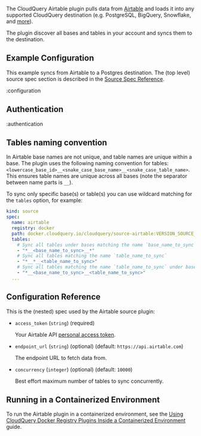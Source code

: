 The CloudQuery Airtable plugin pulls data from [Airtable](https://airtable.com/) and loads it into any supported CloudQuery destination (e.g. PostgreSQL, BigQuery, Snowflake, and [more](https://hub.cloudquery.io/plugins/destination)).

The plugin discover all bases and tables in your account and syncs them to the destination.

## Example Configuration

This example syncs from Airtable to a Postgres destination. The (top level) source spec section is described in the [Source Spec Reference](/docs/reference/source-spec).

:configuration

## Authentication

:authentication

## Tables naming convention

In Airtable base names are not unique, and table names are unique within a base.
The plugin uses the following naming convention for tables: `<lowercase_base_id>__<snake_case_base_name>__<snake_case_table_name>`.
This ensures table names are unique across all bases (note the separator between name parts is `__`).

To sync only specific base(s) or table(s) you can use wildcard matching for the `tables` option, for example:

```yaml
kind: source
spec:
  name: airtable
  registry: docker
  path: docker.cloudquery.io/cloudquery/source-airtable:VERSION_SOURCE_AIRTABLE
  tables:
    # Sync all tables under bases matching the name `base_name_to_sync`
    - "*__<base_name_to_sync>__*"
    # Sync all tables matching the name `table_name_to_sync`
    - "*__*__<table_name_to_sync>"
    # Sync all tables matching the name `table_name_to_sync` under bases matching the name `base_name_to_sync`
    - "*__<base_name_to_sync>__<table_name_to_sync>"
  ...
```

## Configuration Reference

This is the (nested) spec used by the Airtable source plugin:

- `access_token` (`string`) (required)

  Your Airtable API [personal access token](https://airtable.com/developers/web/guides/personal-access-tokens).

- `endpoint_url` (`string`) (optional) (default: `https://api.airtable.com`)

  The endpoint URL to fetch data from.

- `concurrency` (`integer`) (optional) (default: `10000`)

  Best effort maximum number of tables to sync concurrently.

## Running in a Containerized Environment

To run the Airtable plugin in a containerized environment, see the [Using CloudQuery Docker Registry Plugins Inside a Containerized Environment](https://docs.cloudquery.io/docs/advanced-topics/using-cloud-query-docker-registry-plugins-inside-a-containerized-environment) guide.

